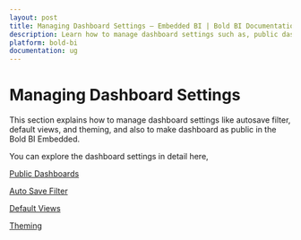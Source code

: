 ```yaml
---
layout: post
title: Managing Dashboard Settings – Embedded BI | Bold BI Documentation
description: Learn how to manage dashboard settings such as, public dashboards, auto save filter, default views, and theming in Bold BI Embedded.
platform: bold-bi
documentation: ug
---
```


# Managing Dashboard Settings

This section explains how to manage dashboard settings like autosave filter, default views, and theming, and also to make dashboard as public in the Bold BI Embedded.

You can explore the dashboard settings in detail here,

[Public Dashboards](/embedded-bi/site-administration/dashboard-settings/public-dashboards/)

[Auto Save Filter](/embedded-bi/site-administration/dashboard-settings/auto-save-filter/)

[Default Views](/embedded-bi/site-administration/dashboard-settings/default-views/)

[Theming](/embedded-bi/site-administration/dashboard-settings/enable-or-disable-dashboard-theme/)
